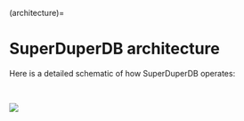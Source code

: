 (architecture)=
# SuperDuperDB architecture

Here is a detailed schematic of how SuperDuperDB operates:

<br>

![](../img/architecture_diagram.png)